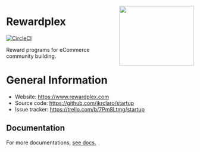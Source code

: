 <a href='https://github.com/jkrclaro/rewardplex'><img src='https://github.com/jkrclaro/rewardplex/blob/master/static/img/rewardplex.png' align='right' width='200' height='160' /></a>

# Rewardplex
[![CircleCI](https://circleci.com/gh/jkrclaro/rewardplex/tree/master.svg?style=svg&circle-token=6e39dbce5406cefdb75a5cd1e6eec03c225c055d)](https://circleci.com/gh/jkrclaro/rewardplex/tree/master)

Reward programs for eCommerce community building.

# General Information
- Website: https://www.rewardplex.com
- Source code: https://github.com/jkrclaro/startup
- Issue tracker: https://trello.com/b/7Pm8Ltmg/startup

## Documentation

For more documentations, [see docs.](https://github.com/jkrclaro/rewardplex/tree/master/docs)
